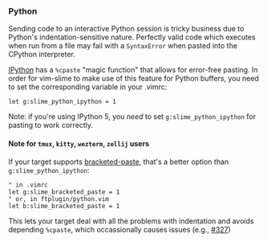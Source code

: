
### Python

Sending code to an interactive Python session is tricky business due to
Python's indentation-sensitive nature. Perfectly valid code which executes when
run from a file may fail with a `SyntaxError` when pasted into the CPython
interpreter.

[IPython](http://ipython.org/) has a `%cpaste` "magic function" that allows for
error-free pasting. In order for vim-slime to make use of this feature for
Python buffers, you need to set the corresponding variable in your .vimrc:

```vim
let g:slime_python_ipython = 1
```

Note: if you're using IPython 5, you _need_ to set `g:slime_python_ipython` for
pasting to work correctly.

#### Note for `tmux`, `kitty`, `wezterm`, `zellij` users

If your target supports [bracketed-paste](https://cirw.in/blog/bracketed-paste), that's
a better option than `g:slime_python_ipython`:

```vim
" in .vimrc
let g:slime_bracketed_paste = 1
" or, in ftplugin/python.vim
let b:slime_bracketed_paste = 1
```

This lets your target deal with all the problems with indentation and avoids depending `%cpaste`,
which occassionally causes issues (e.g., [#327](https://github.com/jpalardy/vim-slime/issues/327))


